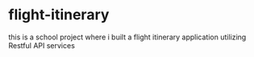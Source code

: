 # flight-itinerary
this is a school project where i built a flight itinerary application utilizing Restful API services 
